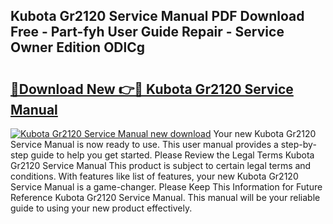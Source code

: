 ## Kubota Gr2120 Service Manual PDF Download Free - Part-fyh User Guide Repair - Service Owner Edition ODlCg

# <h2><a href="http://bc92715.oget.top/?id=Kubota+Gr2120+Service+Manual">🔗Download New 👉🔴 Kubota Gr2120 Service Manual</a></h2>

[![Kubota Gr2120 Service Manual new download](https://i.imgur.com/5g1atiW.png)](http://bc92715.oget.top/?id=Kubota+Gr2120+Service+Manual)
Your new Kubota Gr2120 Service Manual is now ready to use. This user manual provides a step-by-step guide to help you get started. Please Review the Legal Terms Kubota Gr2120 Service Manual This product is subject to certain legal terms and conditions. With features like list of features, your new Kubota Gr2120 Service Manual is a game-changer. Please Keep This Information for Future Reference Kubota Gr2120 Service Manual. This manual will be your reliable guide to using your new product effectively.
